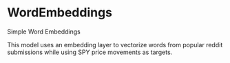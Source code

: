 # WordEmbeddings
Simple Word Embeddings

This model uses an embedding layer to vectorize words from popular reddit submissions while using SPY price movements as targets.
